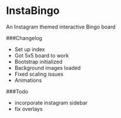 InstaBingo
==========

An Instagram themed interactive Bingo board

###Changelog

- Set up index
- Got 5x5 board to work
- Bootstrap initialized 
- Background images loaded
- Fixed scaling issues
- Animations

###Todo
- incorporate instagram sidebar
- fix overlays

